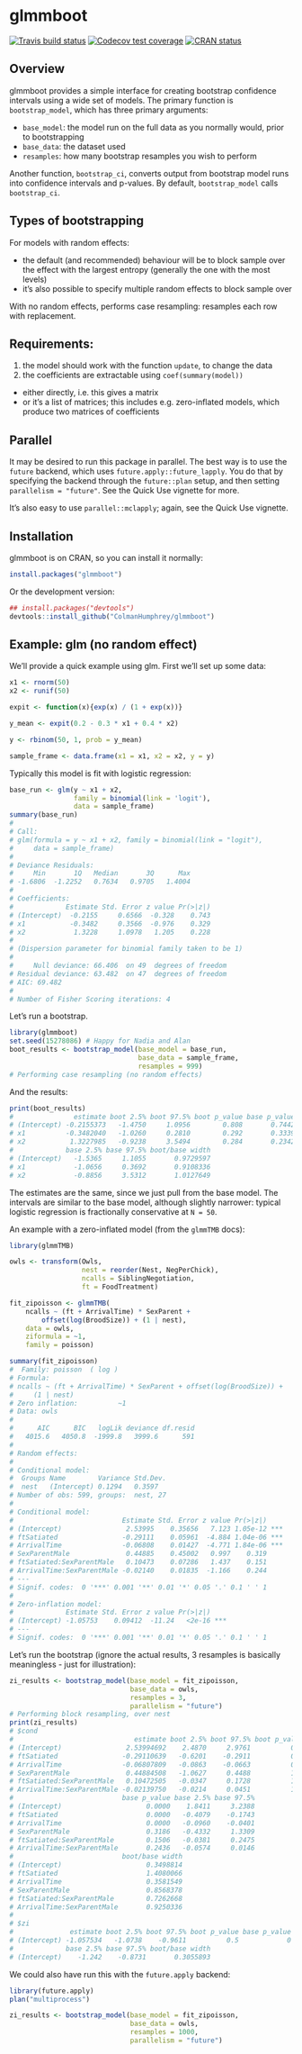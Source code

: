 
<!-- README.md is generated from README.Rmd. Please edit that file -->

# glmmboot

<!-- badges: start -->

[![Travis build
status](https://travis-ci.org/colmanhumphrey/glmmboot.svg?branch=master)](https://travis-ci.org/colmanhumphrey/glmmboot)
[![Codecov test
coverage](https://codecov.io/gh/colmanhumphrey/glmmboot/branch/master/graph/badge.svg)](https://codecov.io/gh/colmanhumphrey/glmmboot?branch=master)
[![CRAN
status](https://www.r-pkg.org/badges/version/glmmboot)](https://cran.r-project.org/package=glmmboot)
<!-- badges: end -->

## Overview

glmmboot provides a simple interface for creating bootstrap confidence
intervals using a wide set of models. The primary function is
`bootstrap_model`, which has three primary arguments:

  - `base_model`: the model run on the full data as you normally would,
    prior to bootstrapping
  - `base_data`: the dataset used
  - `resamples`: how many bootstrap resamples you wish to perform

Another function, `bootstrap_ci`, converts output from bootstrap model
runs into confidence intervals and p-values. By default,
`bootstrap_model` calls `bootstrap_ci`.

## Types of bootstrapping

For models with random effects:

  - the default (and recommended) behaviour will be to block sample over
    the effect with the largest entropy (generally the one with the most
    levels)
  - it’s also possible to specify multiple random effects to block
    sample over

With no random effects, performs case resampling: resamples each row
with replacement.

## Requirements:

1.  the model should work with the function `update`, to change the data
2.  the coefficients are extractable using `coef(summary(model))`

<!-- end list -->

  - either directly, i.e. this gives a matrix
  - or it’s a list of matrices; this includes e.g. zero-inflated models,
    which produce two matrices of coefficients

## Parallel

It may be desired to run this package in parallel. The best way is to
use the `future` backend, which uses `future.apply::future_lapply`. You
do that by specifying the backend through the `future::plan` setup, and
then setting `parallelism = "future"`. See the Quick Use vignette for
more.

It’s also easy to use `parallel::mclapply`; again, see the Quick Use
vignette.

## Installation

glmmboot is on CRAN, so you can install it normally:

``` r
install.packages("glmmboot")
```

Or the development version:

``` r
## install.packages("devtools")
devtools::install_github("ColmanHumphrey/glmmboot")
```

## Example: glm (no random effect)

We’ll provide a quick example using glm. First we’ll set up some data:

``` r
x1 <- rnorm(50)
x2 <- runif(50)

expit <- function(x){exp(x) / (1 + exp(x))}

y_mean <- expit(0.2 - 0.3 * x1 + 0.4 * x2)

y <- rbinom(50, 1, prob = y_mean)

sample_frame <- data.frame(x1 = x1, x2 = x2, y = y)
```

Typically this model is fit with logistic regression:

``` r
base_run <- glm(y ~ x1 + x2, 
                family = binomial(link = 'logit'), 
                data = sample_frame)
summary(base_run)
# 
# Call:
# glm(formula = y ~ x1 + x2, family = binomial(link = "logit"), 
#     data = sample_frame)
# 
# Deviance Residuals: 
#     Min       1Q   Median       3Q      Max  
# -1.6806  -1.2252   0.7634   0.9705   1.4004  
# 
# Coefficients:
#             Estimate Std. Error z value Pr(>|z|)
# (Intercept)  -0.2155     0.6566  -0.328    0.743
# x1           -0.3482     0.3566  -0.976    0.329
# x2            1.3228     1.0978   1.205    0.228
# 
# (Dispersion parameter for binomial family taken to be 1)
# 
#     Null deviance: 66.406  on 49  degrees of freedom
# Residual deviance: 63.482  on 47  degrees of freedom
# AIC: 69.482
# 
# Number of Fisher Scoring iterations: 4
```

Let’s run a bootstrap.

``` r
library(glmmboot)
set.seed(15278086) # Happy for Nadia and Alan
boot_results <- bootstrap_model(base_model = base_run, 
                                base_data = sample_frame,
                                resamples = 999)
# Performing case resampling (no random effects)
```

And the results:

``` r
print(boot_results)
#               estimate boot 2.5% boot 97.5% boot p_value base p_value
# (Intercept) -0.2155373   -1.4750     1.0956        0.808       0.7442
# x1          -0.3482040   -1.0260     0.2810        0.292       0.3339
# x2           1.3227985   -0.9238     3.5494        0.284       0.2342
#             base 2.5% base 97.5% boot/base width
# (Intercept)   -1.5365     1.1055       0.9729597
# x1            -1.0656     0.3692       0.9108336
# x2            -0.8856     3.5312       1.0127649
```

The estimates are the same, since we just pull from the base model. The
intervals are similar to the base model, although slightly narrower:
typical logistic regression is fractionally conservative at `N = 50`.

An example with a zero-inflated model (from the `glmmTMB` docs):

``` r
library(glmmTMB)

owls <- transform(Owls,
                  nest = reorder(Nest, NegPerChick),
                  ncalls = SiblingNegotiation,
                  ft = FoodTreatment)

fit_zipoisson <- glmmTMB(
    ncalls ~ (ft + ArrivalTime) * SexParent +
        offset(log(BroodSize)) + (1 | nest),
    data = owls,
    ziformula = ~1,
    family = poisson)

summary(fit_zipoisson)
#  Family: poisson  ( log )
# Formula:          
# ncalls ~ (ft + ArrivalTime) * SexParent + offset(log(BroodSize)) +  
#     (1 | nest)
# Zero inflation:          ~1
# Data: owls
# 
#      AIC      BIC   logLik deviance df.resid 
#   4015.6   4050.8  -1999.8   3999.6      591 
# 
# Random effects:
# 
# Conditional model:
#  Groups Name        Variance Std.Dev.
#  nest   (Intercept) 0.1294   0.3597  
# Number of obs: 599, groups:  nest, 27
# 
# Conditional model:
#                           Estimate Std. Error z value Pr(>|z|)    
# (Intercept)                2.53995    0.35656   7.123 1.05e-12 ***
# ftSatiated                -0.29111    0.05961  -4.884 1.04e-06 ***
# ArrivalTime               -0.06808    0.01427  -4.771 1.84e-06 ***
# SexParentMale              0.44885    0.45002   0.997    0.319    
# ftSatiated:SexParentMale   0.10473    0.07286   1.437    0.151    
# ArrivalTime:SexParentMale -0.02140    0.01835  -1.166    0.244    
# ---
# Signif. codes:  0 '***' 0.001 '**' 0.01 '*' 0.05 '.' 0.1 ' ' 1
# 
# Zero-inflation model:
#             Estimate Std. Error z value Pr(>|z|)    
# (Intercept) -1.05753    0.09412  -11.24   <2e-16 ***
# ---
# Signif. codes:  0 '***' 0.001 '**' 0.01 '*' 0.05 '.' 0.1 ' ' 1
```

Let’s run the bootstrap (ignore the actual results, 3 resamples is
basically meaningless - just for illustration):

``` r
zi_results <- bootstrap_model(base_model = fit_zipoisson,
                              base_data = owls,
                              resamples = 3,
                              parallelism = "future")
# Performing block resampling, over nest
print(zi_results)
# $cond
#                              estimate boot 2.5% boot 97.5% boot p_value
# (Intercept)                2.53994692    2.4870     2.9761          0.5
# ftSatiated                -0.29110639   -0.6201    -0.2911          0.5
# ArrivalTime               -0.06807809   -0.0863    -0.0663          0.5
# SexParentMale              0.44884508   -1.0627     0.4488          1.0
# ftSatiated:SexParentMale   0.10472505   -0.0347     0.1728          1.0
# ArrivalTime:SexParentMale -0.02139750   -0.0214     0.0451          1.0
#                           base p_value base 2.5% base 97.5%
# (Intercept)                     0.0000    1.8411     3.2388
# ftSatiated                      0.0000   -0.4079    -0.1743
# ArrivalTime                     0.0000   -0.0960    -0.0401
# SexParentMale                   0.3186   -0.4332     1.3309
# ftSatiated:SexParentMale        0.1506   -0.0381     0.2475
# ArrivalTime:SexParentMale       0.2436   -0.0574     0.0146
#                           boot/base width
# (Intercept)                     0.3498814
# ftSatiated                      1.4080066
# ArrivalTime                     0.3581549
# SexParentMale                   0.8568378
# ftSatiated:SexParentMale        0.7262668
# ArrivalTime:SexParentMale       0.9250336
# 
# $zi
#              estimate boot 2.5% boot 97.5% boot p_value base p_value
# (Intercept) -1.057534   -1.0738    -0.9611          0.5            0
#             base 2.5% base 97.5% boot/base width
# (Intercept)    -1.242    -0.8731       0.3055893
```

We could also have run this with the `future.apply` backend:

``` r
library(future.apply)
plan("multiprocess")

zi_results <- bootstrap_model(base_model = fit_zipoisson,
                              base_data = owls,
                              resamples = 1000,
                              parallelism = "future")
```
